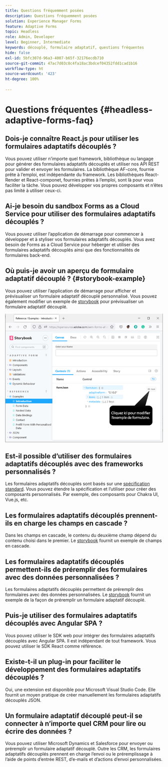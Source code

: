 ```yaml
---
title: Questions fréquemment posées
description: Questions fréquemment posées
solution: Experience Manager Forms
feature: Adaptive Forms
topic: Headless
role: Admin, Developer
level: Beginner, Intermediate
keywords: découplé, formulaire adaptatif, questions fréquentes
hide: false
exl-id: 5bfc307d-96a3-4007-b65f-32176ecdb710
source-git-commit: 47ac7d03c8c4fa18ac3bdcef04352fdd1cad1b16
workflow-type: ht
source-wordcount: '423'
ht-degree: 100%

---
```


# Questions fréquentes {#headless-adaptive-forms-faq}

## Dois-je connaître React.js pour utiliser les formulaires adaptatifs découplés ?

Vous pouvez utiliser n’importe quel framework, bibliothèque ou langage pour générer des formulaires adaptatifs découplés et utiliser nos API REST pour valider et envoyer les formulaires. La bibliothèque AF-core, fournie prête à l’emploi, est indépendante du framework. Les bibliothèques React-Render et React-componet, fournies prêtes à l’emploi, sont là pour vous faciliter la tâche. Vous pouvez développer vos propres composants et n’êtes pas limité à utiliser ceux-ci.

<!-- 
## Did Adobe release a new AEM Archetype for Headless adaptive forms?

You can use Archetype 37 with flag `includeFormsheadless` or later flag to create an AEM project with Headless adaptive forms functionality. 

-->

## Ai-je besoin du sandbox Forms as a Cloud Service pour utiliser des formulaires adaptatifs découplés ?

Vous pouvez utiliser l’application de démarrage pour commencer à développer et à styliser vos formulaires adaptatifs découplés. Vous avez besoin de Forms as a Cloud Service pour héberger et utiliser des formulaires adaptatifs découplés ainsi que des fonctionnalités de formulaires back-end.

<!-- ## Do I need an archetype project to develop Headless adaptive forms?

You can use the starter app to start developing and styling your Headless adaptive forms. Later on, you can use the 
archetype project to deploy the finished Headless adaptive forms and corresponding custom code, created using starter app, to Forms as a Cloud Service environment. The Forms as a Cloud Service environment helps you test and productionize the forms. -->

## Où puis-je avoir un aperçu de formulaire adaptatif découplé ? {#storybook-example}

Vous pouvez utiliser l’application de démarrage pour afficher et prévisualiser un formulaire adaptatif découplé personnalisé. Vous pouvez également modifier un exemple de [storybook](https://opensource.adobe.com/aem-forms-af-runtime/storybook/?path=/story/reference-examples--introduction) pour prévisualiser un formulaire adaptatif découplé.

![](/help/assets/storybook-example.png)

## Est-il possible d’utiliser des formulaires adaptatifs découplés avec des frameworks personnalisés ?

Les formulaires adaptatifs découplés sont basés sur une [spécification standard](/help/assets/Headless-Adaptive-Form-Specification.pdf). Vous pouvez étendre la spécification et l’utiliser pour créer des composants personnalisés. Par exemple, des composants pour Chakra UI, Vue.js, etc.

## Les formulaires adaptatifs découplés prennent-ils en charge les champs en cascade ?

Dans les champs en cascade, le contenu du deuxième champ dépend du contenu choisi dans le premier. Le [storybook](https://opensource.adobe.com/aem-forms-af-runtime/storybook/?path=/story/adaptive-form-dynamic-behaviour--options&amp;args=formJson.items[0].fieldType:drop-down;formJson.items[0].minimum:!undefined;formJson.items[0].maximum:!undefined;formJson.items[0].label.value:Choose+number+of+options;formJson.items[0].enum[0]:1;formJson.items[0].enum[1]:2;formJson.items[0].enum[2]:3;formJson.items[1].fieldType:drop-down) fournit un exemple de champs en cascade.

## Les formulaires adaptatifs découplés permettent-ils de préremplir des formulaires avec des données personnalisées ?

Les formulaires adaptatifs découplés permettent de préremplir des formulaires avec des données personnalisées. Le [storybook](https://opensource.adobe.com/aem-forms-af-runtime/storybook/?path=/story/reference-examples--prefill-form-with-personalised-data) fournit un exemple de la façon de préremplir un formulaire adaptatif découplé.

<!-- >
## Can I use existing Adaptive Forms editor to create a Headless adaptive form?

At this moment, you use the Adaptive Form Editor to specify the JSON structure and set submit action for the forms. Support for drag-and-drop components, applying rules using editor, and more editor-related options would be available later in the beta phase. Keep a watch on release notes.  -->

## Puis-je utiliser des formulaires adaptatifs découplés avec Angular SPA ?

Vous pouvez utiliser le SDK web pour intégrer des formulaires adaptatifs découplés avec Angular SPA. Il est indépendant de tout framework. Vous pouvez utiliser le SDK React comme référence.

<!-- ## Should the `-r prerelease` switch be used every time to start the AEM SDK instance or only for the first time?

During the limited release program, use the `-r prerelease` switch every time you start the AEM SDK instance. 

## What is AEM Forms add-on (.far file) and how to install it?

Adobe Experience Manager Forms as a Cloud Service feature archive provides tools to create Headless adaptive forms on the local development environment. To install the feature archive, see [Setup development environment](setup-development-environment.md).

<!-- 
## Where do one get the license.properties file from?

You do not require a license.properties file to run AEM Cloud Service SDK. 

-->

## Existe-t-il un plug-in pour faciliter le développement des formulaires adaptatifs découplés ?

Oui, une extension est disponible pour Microsoft Visual Studio Code. Elle fournit un moyen pratique de créer manuellement les formulaires adaptatifs découplés JSON. 

## Un formulaire adaptatif découplé peut-il se connecter à n’importe quel CRM pour lire ou écrire des données ?

Vous pouvez utiliser Microsoft Dynamics et Salesforce pour envoyer ou préremplir un formulaire adaptatif découplé. Outre les CRM, les formulaires adaptatifs découplés prennent en charge l’envoi ou le préremplissage à l’aide de points d’entrée REST, d’e-mails et d’actions d’envoi personnalisées.

